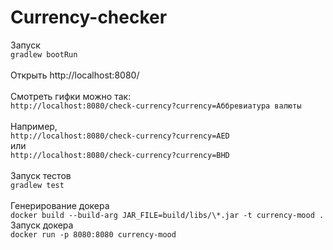 # Currency-checker  
Запуск  
`gradlew bootRun `  
<br/>
Открыть http://localhost:8080/  
<br/>
Смотреть гифки можно так:  
`http://localhost:8080/check-currency?currency=Аббревиатура валюты`  
<br/>
Например,  
`http://localhost:8080/check-currency?currency=AED` 
<br/>
или  
`http://localhost:8080/check-currency?currency=BHD`  
<br/>
Запуск тестов  
`gradlew test`  
<br/>
Генерирование докера  
`docker build --build-arg JAR_FILE=build/libs/\*.jar -t currency-mood .` 
<br/>
Запуск докера  
`docker run -p 8080:8080 currency-mood`  
